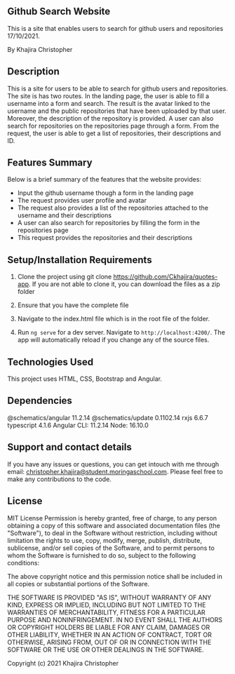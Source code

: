 ## Github Search Website

This is a site that enables users to search for github users and repositories 17/10/2021.

By Khajira Christopher

## Description

This is a site for users to be able to search for github users and repositories. The site is has two routes. In the landing page, the user is able to fill a username into a form and search. The result is the avatar linked to the username and the public repositories that have been uploaded by that user. Moreover, the description of the repository is provided. A user can also search for repositories on the repositories page through a form. From the request, the user is able to get a list of repositories, their descriptions and ID.   

## Features Summary

Below is a brief summary of the features that the website provides:

- Input the github username though a form in the landing page
- The request provides user profile and avatar 
- The request also provides a list of the repositories attached to the username and their descriptions
- A user can also search for repositories by filling the form in the repositories page
- This request provides the repositories and their descriptions

## Setup/Installation Requirements

1. Clone the project using git clone https://github.com/Ckhajira/quotes-app. If you are not able to clone it, you can download the files as a zip folder

2. Ensure that you have the complete file

3. Navigate to the index.html file which is in the root file of the folder.

4. Run `ng serve` for a dev server. Navigate to `http://localhost:4200/`. The app will automatically reload if you change any of the source files.



## Technologies Used

This project uses HTML, CSS, Bootstrap and Angular.

## Dependencies
@schematics/angular             11.2.14
@schematics/update              0.1102.14
rxjs                            6.6.7
typescript                      4.1.6
Angular CLI: 11.2.14
Node: 16.10.0

## Support and contact details

If you have any issues or questions, you can get intouch with me through email: christopher.khajira@student.moringaschool.com. Please feel free to make any contributions to the code.

## License

MIT License
Permission is hereby granted, free of charge, to any person obtaining a copy of this software and associated documentation files (the "Software"), to deal in the Software without restriction, including without limitation the rights to use, copy, modify, merge, publish, distribute, sublicense, and/or sell copies of the Software, and to permit persons to whom the Software is furnished to do so, subject to the following conditions:

The above copyright notice and this permission notice shall be included in all copies or substantial portions of the Software.

THE SOFTWARE IS PROVIDED "AS IS", WITHOUT WARRANTY OF ANY KIND, EXPRESS OR IMPLIED, INCLUDING BUT NOT LIMITED TO THE WARRANTIES OF MERCHANTABILITY, FITNESS FOR A PARTICULAR PURPOSE AND NONINFRINGEMENT. IN NO EVENT SHALL THE AUTHORS OR COPYRIGHT HOLDERS BE LIABLE FOR ANY CLAIM, DAMAGES OR OTHER LIABILITY, WHETHER IN AN ACTION OF CONTRACT, TORT OR OTHERWISE, ARISING FROM, OUT OF OR IN CONNECTION WITH THE SOFTWARE OR THE USE OR OTHER DEALINGS IN THE SOFTWARE.

Copyright (c) 2021 Khajira Christopher
